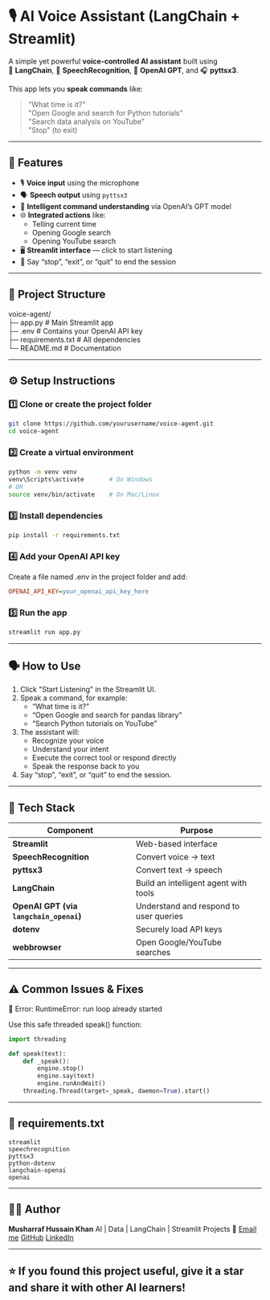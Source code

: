 # 🎙️ AI Voice Assistant (LangChain + Streamlit)

A simple yet powerful **voice-controlled AI assistant** built using  
🧠 **LangChain**, 🎤 **SpeechRecognition**, 💬 **OpenAI GPT**, and 🎧 **pyttsx3**.

This app lets you **speak commands** like:
> "What time is it?"  
> "Open Google and search for Python tutorials"  
> "Search data analysis on YouTube"  
> "Stop" (to exit)

---

## 🚀 Features
- 🎙️ **Voice input** using the microphone
- 🗣️ **Speech output** using `pyttsx3`
- 🤖 **Intelligent command understanding** via OpenAI’s GPT model
- 🌐 **Integrated actions** like:
  - Telling current time
  - Opening Google search
  - Opening YouTube search
- 🖥️ **Streamlit interface** — click to start listening
- 🛑 Say “stop”, “exit”, or “quit” to end the session

---

## 🧩 Project Structure
voice-agent/<br>
├─ app.py # Main Streamlit app<br>
├─ .env # Contains your OpenAI API key<br>
├─ requirements.txt # All dependencies<br>
└─ README.md # Documentation<br>

---

## ⚙️ Setup Instructions

### 1️⃣ Clone or create the project folder
```bash
git clone https://github.com/yourusername/voice-agent.git
cd voice-agent
```

### 2️⃣ Create a virtual environment
```bash
python -m venv venv
venv\Scripts\activate       # On Windows
# OR
source venv/bin/activate    # On Mac/Linux
```
### 3️⃣ Install dependencies
```bash
pip install -r requirements.txt
```
### 4️⃣ Add your OpenAI API key
Create a file named .env in the project folder and add:
```ini
OPENAI_API_KEY=your_openai_api_key_here
```
### 5️⃣ Run the app
```bash
streamlit run app.py
```

---

## 🗣️ How to Use

1. Click "Start Listening" in the Streamlit UI.
2. Speak a command, for example:
     - “What time is it?”
     - “Open Google and search for pandas library”
     - “Search Python tutorials on YouTube”
3. The assistant will:
     - Recognize your voice
     - Understand your intent
     - Execute the correct tool or respond directly
     - Speak the response back to you
4. Say “stop”, “exit”, or “quit” to end the session.

---

## 🧠 Tech Stack

| Component                               | Purpose                                |
| --------------------------------------- | -------------------------------------- |
| **Streamlit**                           | Web-based interface                    |
| **SpeechRecognition**                   | Convert voice → text                   |
| **pyttsx3**                             | Convert text → speech                  |
| **LangChain**                           | Build an intelligent agent with tools  |
| **OpenAI GPT (via `langchain_openai`)** | Understand and respond to user queries |
| **dotenv**                              | Securely load API keys                 |
| **webbrowser**                          | Open Google/YouTube searches           |

---

## ⚠️ Common Issues & Fixes
🔸 Error: RuntimeError: run loop already started

Use this safe threaded speak() function:
```python
import threading

def speak(text):
    def _speak():
        engine.stop()
        engine.say(text)
        engine.runAndWait()
    threading.Thread(target=_speak, daemon=True).start()
```

---

## 🧰 requirements.txt
```nginx
streamlit
speechrecognition
pyttsx3
python-dotenv
langchain-openai
openai
```

---

## 👨‍💻 Author

**Musharraf Hussain Khan**
AI | Data | LangChain | Streamlit Projects
📧 [Email me](mailto:musharrafhussainkhann@gmail.com)
[GitHub](https://github.com/Musharraf1519)
[LinkedIn](https://www.linkedin.com/in/musharraf-hussain-khan/)


---

## **⭐ If you found this project useful, give it a star and share it with other AI learners!**

